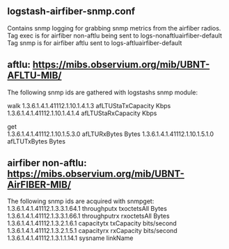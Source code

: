 logstash-airfiber-snmp.conf 
-----

Contains snmp logging for grabbing snmp metrics from the airfiber radios.
Tag exec is for airfiber non-aftlu being sent to logs-nonaftluairfiber-default
Tag snmp is for airfiber aftlu sent to logs-aftluairfiber-default

aftlu: https://mibs.observium.org/mib/UBNT-AFLTU-MIB/
------
The following snmp ids are gathered with logstashs snmp module:

walk
1.3.6.1.4.1.41112.1.10.1.4.1.3 afLTUStaTxCapacity Kbps
1.3.6.1.4.1.41112.1.10.1.4.1.4 afLTUStaRxCapacity Kbps

get    
1.3.6.1.4.1.41112.1.10.1.5.3.0 afLTURxBytes Bytes 
1.3.6.1.4.1.41112.1.10.1.5.1.0 afLTUTxBytes Bytes

airfiber non-aftlu: https://mibs.observium.org/mib/UBNT-AirFIBER-MIB/
------

The following snmp ids are acquired with snmpget:
1.3.6.1.4.1.41112.1.3.3.1.64.1 throughputx  txoctetsAll Bytes
1.3.6.1.4.1.41112.1.3.3.1.66.1 throughputrx rxoctetsAll Bytes
1.3.6.1.4.1.41112.1.3.2.1.6.1 capacitytx txCapacity bits/second
1.3.6.1.4.1.41112.1.3.2.1.5.1 capacityrx  rxCapacity 	bits/second
1.3.6.1.4.1.41112.1.3.1.1.14.1 sysname  linkName


